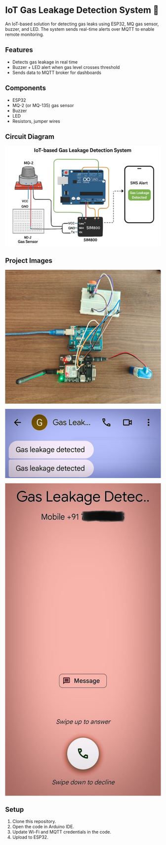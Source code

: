 # IoT Gas Leakage Detection System 🚨

An IoT-based solution for detecting gas leaks using ESP32, MQ gas sensor, buzzer, and LED. 
The system sends real-time alerts over MQTT to enable remote monitoring.

## Features
- Detects gas leakage in real time
- Buzzer + LED alert when gas level crosses threshold
- Sends data to MQTT broker for dashboards

## Components
- ESP32
- MQ-2 (or MQ-135) gas sensor
- Buzzer
- LED
- Resistors, jumper wires

## Circuit Diagram

<p align="center">
  <img src="circuit.jpg" alt="Circuit Diagram" width="700"/>
</p>


## Project Images

<p align="center">
  <img src="project1.jpg" alt="Actual Assembeld" width="700"/>
</p>

<p align="center">
  <img src="project2.jpg" alt="Output Alert - 1" width="700"/>
</p>

<p align="center">
  <img src="output.jpg" alt="Output Alert - 2"  width="700"/>
</p>



## Setup
1. Clone this repository.
2. Open the code in Arduino IDE.
3. Update Wi-Fi and MQTT credentials in the code.
4. Upload to ESP32.

